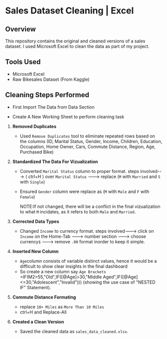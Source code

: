 # Sales Dataset Cleaning | Excel 

## Overview
This repository contains the original and cleaned versions of a sales dataset. I used Microsoft Excel to clean the data as part of my project.

## Tools Used
- Microsoft Excel
- Raw Bikesales Dataset (From Kaggle)

## Cleaning Steps Performed
- First Import The Data from Data Section

- Create A New Working Sheet to perform cleaning task

1. **Removed Duplicates**
   - Used `Remove Duplicates` tool to eliminate repeated rows based on the columns (ID,	Marital Status,	Gender,	 Income, 	Children,	Education,	Occupation, Home Owner,	Cars,	Commute Distance,	Region,	Age,	Purchased Bike)

2. **Standardized The Data For Vizualization**
   - Converted `Marital Status` column to proper format.
     steps involved---> ( ctrl+H ) over `Marital Status` ---> replace (`M` with `Married` and `S` with `Single`)
   - Ensured `Gender` column were replace as (`M` with `Male` and `F` with `Female`)
     
     NOTE:If not changed, there will be a conflict in the final vizualization to what `M` incidates, as it refers to both `Male` and `Married`.
   
3. **Corrected Data Types**
   - Changed `Income` to currency format.
     steps involved---> click on `Income` on the Home-Tab ---> number section ---> choose currency`$` ---> remove `.00` format  inorder to keep it simple.

4. **Inserted New Column**
   - `Age`column consists of variable distinct values, hence it would be a difficult to show clear insights in the final dashboard
   - So create a new column say `Age Brackets` 
     =IF(M2>55,"Old",IF([@Age]>30,"Middle Aged",IF([@Age]<=30,"Adolescent","Invalid"))) (showing the use case of "NESTED IF" Statement).

5. **Commute Distance Formating**
   - replace `10+ Miles` as `More Than 10 Miles`
   - ctrl+H and Replace-All

6. **Created a Clean Version**
   - Saved the cleaned data as `sales_data_cleaned.xlsx`.


